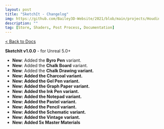 ```yaml
---
layout: post
title: "SketchIt - Changelog"
img: https://github.com/Bailey3D-Website/2021/blob/main/projects/Houdini%20Roots/thumb.gif?raw=true
description: ""
tag: [Store, Shaders, Post Process, Documentation]
---
```

[< Back to Docs](../docs/docs)

<b>SketchIt v1.0.0</b> - for Unreal 5.0+

- <b>New</b>: Added the <b>Byro Pen</b> variant.
- <b>New</b>: Added the <b>Chalk Board</b> variant.
- <b>New</b>: Added the <b>Chalk Drawing variant.
- <b>New</b>: Added the <b>Charcoal</b> variant.
- <b>New</b>: Added the <b>Gel Pen</b> variant.
- <b>New</b>: Added the <b>Graph Paper</b> variant.
- <b>New</b>: Added the <b>Ink Pen</b> variant.
- <b>New</b>: Added the <b>Notepad</b> variant.
- <b>New</b>: Added the <b>Pastel</b> variant.
- <b>New</b>: Added the <b>Pencil</b> variant.
- <b>New</b>: Added the <b>Schematic</b> variant.
- <b>New</b>: Added the <b>Vintage</b> variant.
- <b>New</b>: Added 5x Master Materials

